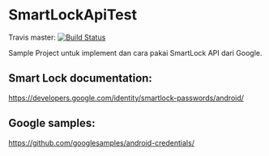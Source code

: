 # SmartLockApiTest

Travis master: [![Build Status](https://travis-ci.org/panicDev/SmartLockApiTest.svg?branch=master)](https://travis-ci.org/panicDev/SmartLockApiTest)

Sample Project untuk implement dan cara pakai SmartLock API dari Google.


Smart Lock documentation:
--------------
https://developers.google.com/identity/smartlock-passwords/android/

Google samples:
--------------
https://github.com/googlesamples/android-credentials/
